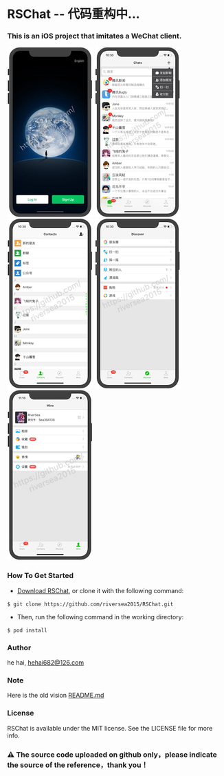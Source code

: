 # RSChat -- 代码重构中...
### This is an iOS project that imitates a WeChat client.

![Mou icon](https://github.com/riversea2015/RSChat/blob/master/ScreenShot/IMG_001.JPG?raw=true)
![Mou icon](https://github.com/riversea2015/RSChat/blob/master/ScreenShot/IMG_002.JPG?raw=true)
![Mou icon](https://github.com/riversea2015/RSChat/blob/master/ScreenShot/IMG_003.JPG?raw=true)
![Mou icon](https://github.com/riversea2015/RSChat/blob/master/ScreenShot/IMG_004.JPG?raw=true)
![Mou icon](https://github.com/riversea2015/RSChat/blob/master/ScreenShot/IMG_005.JPG?raw=true)

### How To Get Started

- [Download RSChat](https://github.com/riversea2015/RSChat/archive/master.zip), or clone it with the following command:

```
$ git clone https://github.com/riversea2015/RSChat.git
```

- Then, run the following command in the working directory:

```
$ pod install
```

### Author

he hai, hehai682@126.com

### Note

Here is the old vision [README.md](https://github.com/riversea2015/RSChat/blob/master/README_OLD.md)

### License

RSChat is available under the MIT license. See the LICENSE file for more info.

### ⚠️ The source code uploaded on github only，please indicate the source of the reference，thank you！
